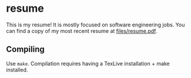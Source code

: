 # resume
This is my resume!
It is mostly focused on software engineering jobs.
You can find a copy of my most recent resume at
[files/resume.pdf](files/Devin_Lehmacher.pdf).

## Compiling
Use `make`. Compilation requires having a TexLive installation + make installed.

